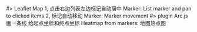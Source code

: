 #> Leaflet Map
    1, 点击右边列表左边标记自动居中
        Marker: List marker and pan to clicked items
    2, 标记自动移动
        Marker: Marker movement
#> plugin
    Arc.js 画一条线 给起点坐标和终点坐标
    Heatmap from markers: 地图热点图